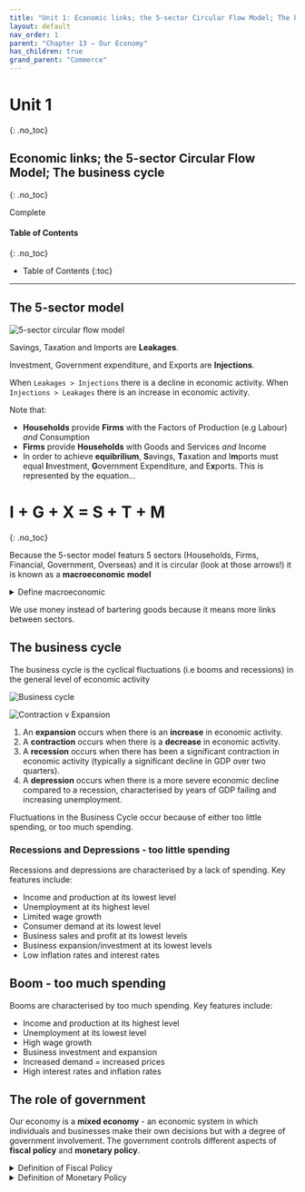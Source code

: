 ```yaml
---
title: "Unit 1: Economic links; the 5-sector Circular Flow Model; The business cycle"
layout: default
nav_order: 1
parent: "Chapter 13 – Our Economy"
has_children: true
grand_parent: "Commerce"
---
```


# Unit 1
{: .no_toc}
## Economic links; the 5-sector Circular Flow Model; The business cycle
{: .no_toc}

<label class="label label-green">Complete</label>

#### Table of Contents
{: .no_toc}

* Table of Contents
{:toc}

***

## The 5-sector model

![5-sector circular flow model](http://content.jacplus.com.au/secure/ebooks/11184/1118401042/images/13_source-05.jpg)

Savings, Taxation and Imports are  **Leakages**. 

Investment, Government expenditure, and Exports are **Injections**.

When `Leakages > Injections` there is a decline in economic activity. When `Injections > Leakages` there is an increase in economic activity.

Note that:
- **Households** provide **Firms** with the Factors of Production (e.g Labour) _and_ Consumption
- **Firms** provide **Households** with Goods and Services _and_ Income 
- In order to achieve **equibrilium**, **S**avings, **T**axation and I**m**ports must equal **I**nvestment, **G**overnment Expenditure, and E**x**ports. This is represented by the equation...

# I + G + X = S + T + M
{: .no_toc}

Because the 5-sector model featurs 5 sectors (Households, Firms, Financial, Government, Overseas) and it is circular (look at those arrows!) it is known as a **macroeconomic model**

<details>
<summary>Define macroeconomic</summary>
the study of the economy as a whole.
</details>

We use money instead of bartering goods because it means more links between sectors.

## The business cycle

The business cycle is the cyclical fluctuations (i.e booms and recessions) in the general level of economic activity

![Business cycle](http://content.jacplus.com.au/secure/ebooks/11184/1118401042/images/13_source-07.jpg)

![Contraction v Expansion](http://content.jacplus.com.au/secure/ebooks/11184/1118401042/images/13_source-07a.jpg)

1. An **expansion** occurs when there is an __increase__ in economic activity.
2. A **contraction** occurs when there is a __decrease__ in economic activity.
3. A **recession** occurs when there has been a significant contraction in economic activity (typically a significant decline in GDP over two quarters).
4. A **depression** occurs when there is a more severe economic decline compared to a recession, characterised by years of GDP failing and increasing unemployment.

Fluctuations in the Business Cycle occur because of either too little spending, or too much spending.

### Recessions and Depressions - too little spending

Recessions and depressions are characterised by a lack of spending. Key features include:

- Income and production at its lowest level
- Unemployment at its highest level
- Limited wage growth
- Consumer demand at its lowest level
- Business sales and profit at its lowest levels
- Business expansion/investment at its lowest levels
- Low inflation rates and interest rates

## Boom - too much spending

Booms are characterised by too much spending. Key features include: 

- Income and production at its highest level
- Unemployment at its lowest level
- High wage growth
- Business investment and expansion
- Increased demand = increased prices
- High interest rates and inflation rates

## The role of government

Our economy is a **mixed economy** - an economic system in which individuals and businesses make their own decisions but with a degree of government involvement. The government controls different aspects of **fiscal policy** and **monetary policy**.

<details>
<summary>Definition of Fiscal Policy</summary>
Fiscal policy is the use of government revenue collection and expenditure to influence a country's economy.[^1]
</details>

<details>
<summary>Definition of Monetary Policy</summary>
Monetary policy is the policy adopted by the monetary authority of a country that controls either the interest rate payable on very short-term borrowing or the money supply, often targeting inflation or the interest rate to ensure price stability and general trust in the currency.[^2]
</details>

[^1]: Wikipedia, the free encyclopedia - Wikipedia contributors. (2020, June 6). Fiscal policy. In Wikipedia, The Free Encyclopedia. Retrieved 02:10, June 7, 2020, from https://en.wikipedia.org/w/index.php?title=Fiscal_policy&oldid=961067779

[^2]: Wikipedia, the free encyclopedia – Wikipedia contributors. (2020, May 30). Monetary policy. In Wikipedia, The Free Encyclopedia. Retrieved 02:11, June 7, 2020, from https://en.wikipedia.org/w/index.php?title=Monetary_policy&oldid=959780937


